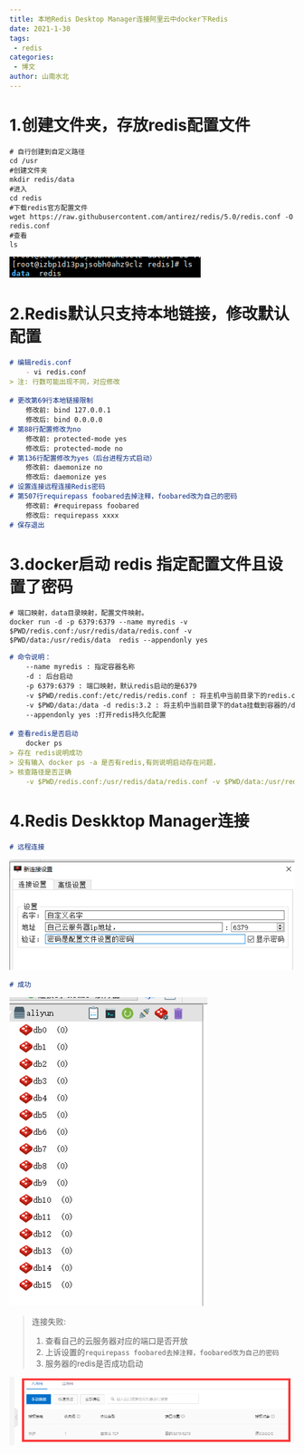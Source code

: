 ```yaml
---
title: 本地Redis Desktop Manager连接阿里云中docker下Redis
date: 2021-1-30
tags:
 - redis
categories: 
 - 博文
author: 山南水北
---
```


# 1.创建文件夹，存放redis配置文件

```shell
# 自行创建到自定义路径
cd /usr
#创建文件夹
mkdir redis/data
#进入
cd redis
#下载redis官方配置文件
wget https://raw.githubusercontent.com/antirez/redis/5.0/redis.conf -O redis.conf
#查看
ls
```

![image-20201005170540909](https://raw.githubusercontent.com/mjf-shannanshuibei/Photograph/master/img/20201005170541.png)

# 2.Redis默认只支持本地链接，修改默认配置

```markdown
# 编辑redis.conf
	- vi redis.conf
> 注: 行数可能出现不同，对应修改

# 更改第69行本地链接限制
	修改前: bind 127.0.0.1
	修改后: bind 0.0.0.0
# 第88行配置修改为no
	修改前: protected-mode yes
	修改后: protected-mode no
# 第136行配置修改为yes（后台进程方式启动）
	修改前: daemonize no
	修改后: daemonize yes
# 设置连接远程连接Redis密码
# 第507行requirepass foobared去掉注释，foobared改为自己的密码
	修改前: #requirepass foobared
	修改后: requirepass xxxx
# 保存退出
```

# 3.docker启动 redis 指定配置文件且设置了密码

```shell
# 端口映射，data目录映射，配置文件映射。
docker run -d -p 6379:6379 --name myredis -v $PWD/redis.conf:/usr/redis/data/redis.conf -v $PWD/data:/usr/redis/data  redis --appendonly yes
```



``` markdown
# 命令说明：
	--name myredis : 指定容器名称
	-d : 后台启动
	-p 6379:6379 : 端口映射，默认redis启动的是6379
	-v $PWD/redis.conf:/etc/redis/redis.conf : 将主机中当前目录下的redis.conf配置文件映射。
	-v $PWD/data:/data -d redis:3.2 : 将主机中当前目录下的data挂载到容器的/data
	--appendonly yes :打开redis持久化配置
	
# 查看redis是否启动
	docker ps
> 存在 redis说明成功
> 没有输入 docker ps -a 是否有redis,有则说明启动存在问题，
> 核查路径是否正确
	-v $PWD/redis.conf:/usr/redis/data/redis.conf -v $PWD/data:/usr/redis/data -d 
```

# 4.Redis Deskktop Manager连接

```markdown
# 远程连接
```

![image-20201005173231906](https://raw.githubusercontent.com/mjf-shannanshuibei/Photograph/master/img/20201005173300.png)



``` markdown
# 成功
```

![image-20201005173252227](https://raw.githubusercontent.com/mjf-shannanshuibei/Photograph/master/img/20201005173252.png)

> 连接失败:  
>
> 1. 查看自己的云服务器对应的端口是否开放
> 2. 上诉设置的`requirepass foobared去掉注释，foobared改为自己的密码`
> 3. 服务器的redis是否成功启动

![image-20201005173628148](https://raw.githubusercontent.com/mjf-shannanshuibei/Photograph/master/img/20201005173705.png)
